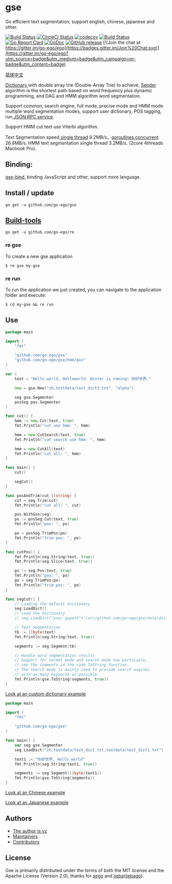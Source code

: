 # gse

Go efficient text segmentation; support english, chinese, japanese and other.

<!--<img align="right" src="https://raw.githubusercontent.com/go-ego/ego/master/logo.jpg">-->
<!--<a href="https://circleci.com/gh/go-ego/ego/tree/dev"><img src="https://img.shields.io/circleci/project/go-ego/ego/dev.svg" alt="Build Status"></a>-->

[![Build Status](https://github.com/go-ego/gse/workflows/Go/badge.svg)](https://github.com/go-ego/gse/commits/master)
[![CircleCI Status](https://circleci.com/gh/go-ego/gse.svg?style=shield)](https://circleci.com/gh/go-ego/gse)
[![codecov](https://codecov.io/gh/go-ego/gse/branch/master/graph/badge.svg)](https://codecov.io/gh/go-ego/gse)
[![Build Status](https://travis-ci.org/go-ego/gse.svg)](https://travis-ci.org/go-ego/gse)
[![Go Report Card](https://goreportcard.com/badge/github.com/go-ego/gse)](https://goreportcard.com/report/github.com/go-ego/gse)
[![GoDoc](https://godoc.org/github.com/go-ego/gse?status.svg)](https://godoc.org/github.com/go-ego/gse)
[![GitHub release](https://img.shields.io/github/release/go-ego/gse.svg)](https://github.com/go-ego/gse/releases/latest)
[![Join the chat at https://gitter.im/go-ego/ego](https://badges.gitter.im/Join%20Chat.svg)](https://gitter.im/go-ego/ego?utm_source=badge&utm_medium=badge&utm_campaign=pr-badge&utm_content=badge)

<!-- [![Release](https://github-release-version.herokuapp.com/github/go-ego/gse/release.svg?style=flat)](https://github.com/go-ego/gse/releases/latest) -->
<!--<a href="https://github.com/go-ego/ego/releases"><img src="https://img.shields.io/badge/%20version%20-%206.0.0%20-blue.svg?style=flat-square" alt="Releases"></a>-->

[简体中文](https://github.com/go-ego/gse/blob/master/README_zh.md)

<a href="https://github.com/go-ego/gse/blob/master/dictionary.go">Dictionary </a> with double array trie (Double-Array Trie) to achieve,
<a href="https://github.com/go-ego/gse/blob/master/segmenter.go">Sender </a> algorithm is the shortest path based on word frequency plus dynamic programming, and DAG and HMM algorithm word segmentation.

Support common, search engine, full mode, precise mode and HMM mode multiple word segmentation modes, support user dictionary, POS tagging, run<a href="https://github.com/go-ego/gse/blob/master/server/server.go"> JSON RPC service</a>.

Support HMM cut text use Viterbi algorithm.

Text Segmentation speed<a href="https://github.com/go-ego/gse/blob/master/benchmark/benchmark.go"> single thread</a> 9.2MB/s，<a href="https://github.com/go-ego/gse/blob/master/benchmark/goroutines/goroutines.go">goroutines concurrent</a> 26.8MB/s. HMM text segmentation single thread 3.2MB/s. (2core 4threads Macbook Pro).

## Binding:

[gse-bind](https://github.com/vcaesar/gse-bind), binding JavaScript and other, support more language.

## Install / update

```
go get -u github.com/go-ego/gse
```

## [Build-tools](https://github.com/go-ego/re)

```
go get -u github.com/go-ego/re
```

### re gse

To create a new gse application

```
$ re gse my-gse
```

### re run

To run the application we just created, you can navigate to the application folder and execute:

```
$ cd my-gse && re run
```

## Use

```go
package main

import (
	"fmt"

	"github.com/go-ego/gse"
	"github.com/go-ego/gse/hmm/pos"
)

var (
	text = "Hello world, Helloworld. Winter is coming! 你好世界."

	new = gse.New("zh,testdata/test_dict3.txt", "alpha")

	seg gse.Segmenter
	posSeg pos.Segmenter
)

func cut() {
	hmm := new.Cut(text, true)
	fmt.Println("cut use hmm: ", hmm)

	hmm = new.CutSearch(text, true)
	fmt.Println("cut search use hmm: ", hmm)

	hmm = new.CutAll(text)
	fmt.Println("cut all: ", hmm)
}

func main() {
	cut()

	segCut()
}

func posAndTrim(cut []string) {
	cut = seg.Trim(cut)
	fmt.Println("cut all: ", cut)

	pos.WithGse(seg)
	po := posSeg.Cut(text, true)
	fmt.Println("pos: ", po)

	po = posSeg.TrimPos(po)
	fmt.Println("trim pos: ", po)
}

func cutPos() {
	fmt.Println(seg.String(text, true))
	fmt.Println(seg.Slice(text, true))

	po := seg.Pos(text, true)
	fmt.Println("pos: ", po)
	po = seg.TrimPos(po)
	fmt.Println("trim pos: ", po)
}

func segCut() {
	// Loading the default dictionary
	seg.LoadDict()
	// Load the dictionary
	// seg.LoadDict("your gopath"+"/src/github.com/go-ego/gse/data/dict/dictionary.txt")

	// Text Segmentation
	tb := []byte(text)
	fmt.Println(seg.String(text, true))

	segments := seg.Segment(tb)

	// Handle word segmentation results
	// Support for normal mode and search mode two participle,
	// see the comments in the code ToString function.
	// The search mode is mainly used to provide search engines
	// with as many keywords as possible
	fmt.Println(gse.ToString(segments, true))
}

```

[Look at an custom dictionary example](/examples/dict/main.go)

```Go
package main

import (
	"fmt"

	"github.com/go-ego/gse"
)

func main() {
	var seg gse.Segmenter
	seg.LoadDict("zh,testdata/test_dict.txt,testdata/test_dict1.txt")

	text1 := "你好世界, Hello world"
	fmt.Println(seg.String(text1, true))

	segments := seg.Segment([]byte(text1))
	fmt.Println(gse.ToString(segments))
}
```

[Look at an Chinese example](/examples/main.go)

[Look at an Japanese example](/examples/jp/main.go)

## Authors

- [The author is vz](https://github.com/vcaesar)
- [Maintainers](https://github.com/orgs/go-ego/people)
- [Contributors](https://github.com/go-ego/gse/graphs/contributors)

## License

Gse is primarily distributed under the terms of both the MIT license and the Apache License (Version 2.0), thanks for [sego](https://github.com/huichen/sego) and [jieba](https://github.com/fxsjy/jieba)([jiebago](https://github.com/wangbin/jiebago)).
